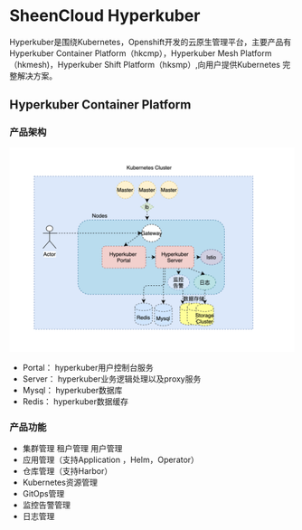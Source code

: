 # SheenCloud Hyperkuber

Hyperkuber是围绕Kubernetes，Openshift开发的云原生管理平台，主要产品有Hyperkuber Container Platform（hkcmp），Hyperkuber Mesh Platform（hkmesh)，Hyperkuber Shift Platform（hksmp）,向用户提供Kubernetes 完整解决方案。

## Hyperkuber Container Platform

### 产品架构
![avatar](assets/hkcmp1.png)
* Portal： hyperkuber用户控制台服务
* Server： hyperkuber业务逻辑处理以及proxy服务
* Mysql： hyperkuber数据库
* Redis： hyperkuber数据缓存
### 产品功能

* 集群管理 租户管理  用户管理
* 应用管理（支持Application ，Helm，Operator）
* 仓库管理（支持Harbor）
* Kubernetes资源管理
* GitOps管理
* 监控告警管理
* 日志管理


